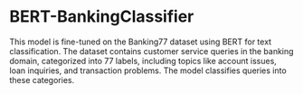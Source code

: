 # BERT-BankingClassifier
This model is fine-tuned on the Banking77 dataset using BERT for text classification. The dataset contains customer service queries in the banking domain, categorized into 77 labels, including topics like account issues, loan inquiries, and transaction problems. The model classifies queries into these categories.

